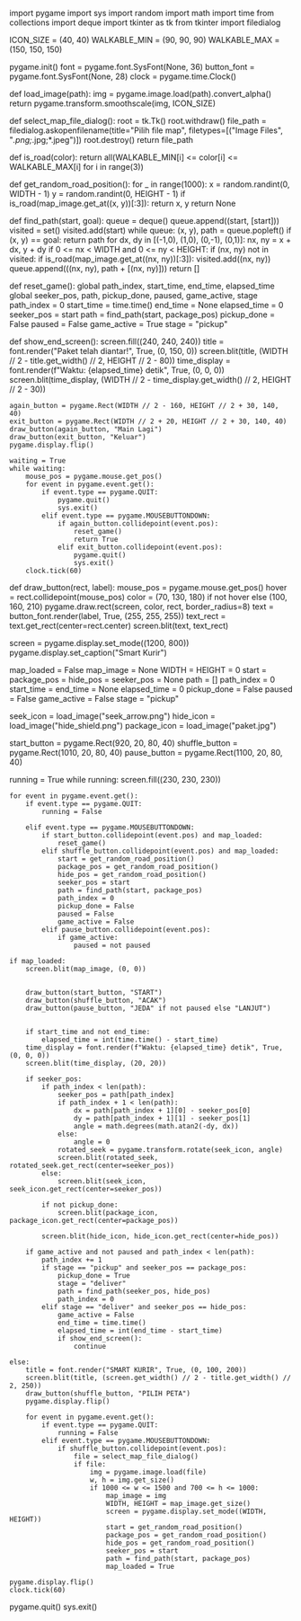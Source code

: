 import pygame
import sys
import random
import math
import time
from collections import deque
import tkinter as tk
from tkinter import filedialog

ICON_SIZE = (40, 40)
WALKABLE_MIN = (90, 90, 90)
WALKABLE_MAX = (150, 150, 150)

pygame.init()
font = pygame.font.SysFont(None, 36)
button_font = pygame.font.SysFont(None, 28)
clock = pygame.time.Clock()

def load_image(path):
    img = pygame.image.load(path).convert_alpha()
    return pygame.transform.smoothscale(img, ICON_SIZE)

def select_map_file_dialog():
    root = tk.Tk()
    root.withdraw()
    file_path = filedialog.askopenfilename(title="Pilih file map", filetypes=[("Image Files", "*.png;*.jpg;*.jpeg")])
    root.destroy()
    return file_path

def is_road(color):
    return all(WALKABLE_MIN[i] <= color[i] <= WALKABLE_MAX[i] for i in range(3))

def get_random_road_position():
    for _ in range(1000):
        x = random.randint(0, WIDTH - 1)
        y = random.randint(0, HEIGHT - 1)
        if is_road(map_image.get_at((x, y))[:3]):
            return x, y
    return None

def find_path(start, goal):
    queue = deque()
    queue.append((start, [start]))
    visited = set()
    visited.add(start)
    while queue:
        (x, y), path = queue.popleft()
        if (x, y) == goal:
            return path
        for dx, dy in [(-1,0), (1,0), (0,-1), (0,1)]:
            nx, ny = x + dx, y + dy
            if 0 <= nx < WIDTH and 0 <= ny < HEIGHT:
                if (nx, ny) not in visited:
                    if is_road(map_image.get_at((nx, ny))[:3]):
                        visited.add((nx, ny))
                        queue.append(((nx, ny), path + [(nx, ny)]))
    return []

def reset_game():
    global path_index, start_time, end_time, elapsed_time
    global seeker_pos, path, pickup_done, paused, game_active, stage
    path_index = 0
    start_time = time.time()
    end_time = None
    elapsed_time = 0
    seeker_pos = start
    path = find_path(start, package_pos)
    pickup_done = False
    paused = False
    game_active = True
    stage = "pickup"

def show_end_screen():
    screen.fill((240, 240, 240))
    title = font.render("Paket telah diantar!", True, (0, 150, 0))
    screen.blit(title, (WIDTH // 2 - title.get_width() // 2, HEIGHT // 2 - 80))
    time_display = font.render(f"Waktu: {elapsed_time} detik", True, (0, 0, 0))
    screen.blit(time_display, (WIDTH // 2 - time_display.get_width() // 2, HEIGHT // 2 - 30))

    again_button = pygame.Rect(WIDTH // 2 - 160, HEIGHT // 2 + 30, 140, 40)
    exit_button = pygame.Rect(WIDTH // 2 + 20, HEIGHT // 2 + 30, 140, 40)
    draw_button(again_button, "Main Lagi")
    draw_button(exit_button, "Keluar")
    pygame.display.flip()

    waiting = True
    while waiting:
        mouse_pos = pygame.mouse.get_pos()
        for event in pygame.event.get():
            if event.type == pygame.QUIT:
                pygame.quit()
                sys.exit()
            elif event.type == pygame.MOUSEBUTTONDOWN:
                if again_button.collidepoint(event.pos):
                    reset_game()
                    return True
                elif exit_button.collidepoint(event.pos):
                    pygame.quit()
                    sys.exit()
        clock.tick(60)

def draw_button(rect, label):
    mouse_pos = pygame.mouse.get_pos()
    hover = rect.collidepoint(mouse_pos)
    color = (70, 130, 180) if not hover else (100, 160, 210)
    pygame.draw.rect(screen, color, rect, border_radius=8)
    text = button_font.render(label, True, (255, 255, 255))
    text_rect = text.get_rect(center=rect.center)
    screen.blit(text, text_rect)

screen = pygame.display.set_mode((1200, 800))
pygame.display.set_caption("Smart Kurir")

map_loaded = False
map_image = None
WIDTH = HEIGHT = 0
start = package_pos = hide_pos = seeker_pos = None
path = []
path_index = 0
start_time = end_time = None
elapsed_time = 0
pickup_done = False
paused = False
game_active = False
stage = "pickup"

seek_icon = load_image("seek_arrow.png")
hide_icon = load_image("hide_shield.png")
package_icon = load_image("paket.jpg")

start_button = pygame.Rect(920, 20, 80, 40)
shuffle_button = pygame.Rect(1010, 20, 80, 40)
pause_button = pygame.Rect(1100, 20, 80, 40)

running = True
while running:
    screen.fill((230, 230, 230))

    for event in pygame.event.get():
        if event.type == pygame.QUIT:
            running = False

        elif event.type == pygame.MOUSEBUTTONDOWN:
            if start_button.collidepoint(event.pos) and map_loaded:
                reset_game()
            elif shuffle_button.collidepoint(event.pos) and map_loaded:
                start = get_random_road_position()
                package_pos = get_random_road_position()
                hide_pos = get_random_road_position()
                seeker_pos = start
                path = find_path(start, package_pos)
                path_index = 0
                pickup_done = False
                paused = False
                game_active = False
            elif pause_button.collidepoint(event.pos):
                if game_active:
                    paused = not paused

    if map_loaded:
        screen.blit(map_image, (0, 0))

 
        draw_button(start_button, "START")
        draw_button(shuffle_button, "ACAK")
        draw_button(pause_button, "JEDA" if not paused else "LANJUT")


        if start_time and not end_time:
            elapsed_time = int(time.time() - start_time)
        time_display = font.render(f"Waktu: {elapsed_time} detik", True, (0, 0, 0))
        screen.blit(time_display, (20, 20))

        if seeker_pos:
            if path_index < len(path):
                seeker_pos = path[path_index]
                if path_index + 1 < len(path):
                    dx = path[path_index + 1][0] - seeker_pos[0]
                    dy = path[path_index + 1][1] - seeker_pos[1]
                    angle = math.degrees(math.atan2(-dy, dx))
                else:
                    angle = 0
                rotated_seek = pygame.transform.rotate(seek_icon, angle)
                screen.blit(rotated_seek, rotated_seek.get_rect(center=seeker_pos))
            else:
                screen.blit(seek_icon, seek_icon.get_rect(center=seeker_pos))

            if not pickup_done:
                screen.blit(package_icon, package_icon.get_rect(center=package_pos))

            screen.blit(hide_icon, hide_icon.get_rect(center=hide_pos))

        if game_active and not paused and path_index < len(path):
            path_index += 1
            if stage == "pickup" and seeker_pos == package_pos:
                pickup_done = True
                stage = "deliver"
                path = find_path(seeker_pos, hide_pos)
                path_index = 0
            elif stage == "deliver" and seeker_pos == hide_pos:
                game_active = False
                end_time = time.time()
                elapsed_time = int(end_time - start_time)
                if show_end_screen():
                    continue

    else:
        title = font.render("SMART KURIR", True, (0, 100, 200))
        screen.blit(title, (screen.get_width() // 2 - title.get_width() // 2, 250))
        draw_button(shuffle_button, "PILIH PETA")
        pygame.display.flip()

        for event in pygame.event.get():
            if event.type == pygame.QUIT:
                running = False
            elif event.type == pygame.MOUSEBUTTONDOWN:
                if shuffle_button.collidepoint(event.pos):
                    file = select_map_file_dialog()
                    if file:
                        img = pygame.image.load(file)
                        w, h = img.get_size()
                        if 1000 <= w <= 1500 and 700 <= h <= 1000:
                            map_image = img
                            WIDTH, HEIGHT = map_image.get_size()
                            screen = pygame.display.set_mode((WIDTH, HEIGHT))
                            start = get_random_road_position()
                            package_pos = get_random_road_position()
                            hide_pos = get_random_road_position()
                            seeker_pos = start
                            path = find_path(start, package_pos)
                            map_loaded = True

    pygame.display.flip()
    clock.tick(60)

pygame.quit()
sys.exit()
